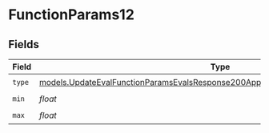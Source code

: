 # FunctionParams12


## Fields

| Field                                                                                                                                                                        | Type                                                                                                                                                                         | Required                                                                                                                                                                     | Description                                                                                                                                                                  |
| ---------------------------------------------------------------------------------------------------------------------------------------------------------------------------- | ---------------------------------------------------------------------------------------------------------------------------------------------------------------------------- | ---------------------------------------------------------------------------------------------------------------------------------------------------------------------------- | ---------------------------------------------------------------------------------------------------------------------------------------------------------------------------- |
| `type`                                                                                                                                                                       | [models.UpdateEvalFunctionParamsEvalsResponse200ApplicationJSONResponseBody512Type](../models/updateevalfunctionparamsevalsresponse200applicationjsonresponsebody512type.md) | :heavy_check_mark:                                                                                                                                                           | N/A                                                                                                                                                                          |
| `min`                                                                                                                                                                        | *float*                                                                                                                                                                      | :heavy_check_mark:                                                                                                                                                           | N/A                                                                                                                                                                          |
| `max`                                                                                                                                                                        | *float*                                                                                                                                                                      | :heavy_check_mark:                                                                                                                                                           | N/A                                                                                                                                                                          |